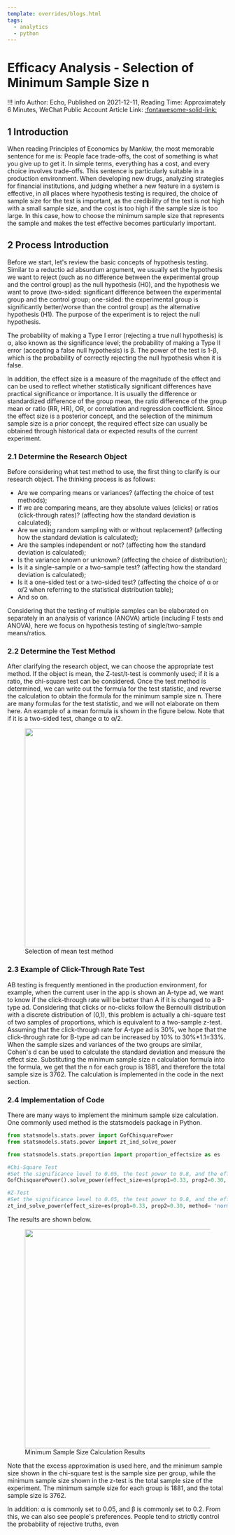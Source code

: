 ```yaml
---
template: overrides/blogs.html
tags:
  - analytics
  - python
---
```


# Efficacy Analysis - Selection of Minimum Sample Size n

!!! info
    Author: Echo, Published on 2021-12-11, Reading Time: Approximately 6 Minutes, WeChat Public Account Article Link: [:fontawesome-solid-link:]()

## 1 Introduction

When reading Principles of Economics by Mankiw, the most memorable sentence for me is: People face trade-offs, the cost of something is what you give up to get it. In simple terms, everything has a cost, and every choice involves trade-offs. This sentence is particularly suitable in a production environment. When developing new drugs, analyzing strategies for financial institutions, and judging whether a new feature in a system is effective, in all places where hypothesis testing is required, the choice of sample size for the test is important, as the credibility of the test is not high with a small sample size, and the cost is too high if the sample size is too large. In this case, how to choose the minimum sample size that represents the sample and makes the test effective becomes particularly important.

## 2 Process Introduction

Before we start, let's review the basic concepts of hypothesis testing. Similar to a reductio ad absurdum argument, we usually set the hypothesis we want to reject (such as no difference between the experimental group and the control group) as the null hypothesis (H0), and the hypothesis we want to prove (two-sided: significant difference between the experimental group and the control group; one-sided: the experimental group is significantly better/worse than the control group) as the alternative hypothesis (H1). The purpose of the experiment is to reject the null hypothesis.

The probability of making a Type I error (rejecting a true null hypothesis) is α, also known as the significance level; the probability of making a Type II error (accepting a false null hypothesis) is β. The power of the test is 1-β, which is the probability of correctly rejecting the null hypothesis when it is false.

In addition, the effect size is a measure of the magnitude of the effect and can be used to reflect whether statistically significant differences have practical significance or importance. It is usually the difference or standardized difference of the group mean, the ratio difference of the group mean or ratio (RR, HR), OR, or correlation and regression coefficient. Since the effect size is a posterior concept, and the selection of the minimum sample size is a prior concept, the required effect size can usually be obtained through historical data or expected results of the current experiment.

### 2.1 Determine the Research Object

Before considering what test method to use, the first thing to clarify is our research object. The thinking process is as follows:

- Are we comparing means or variances? (affecting the choice of test methods);
- If we are comparing means, are they absolute values (clicks) or ratios (click-through rates)? (affecting how the standard deviation is calculated);
- Are we using random sampling with or without replacement? (affecting how the standard deviation is calculated);
- Are the samples independent or not? (affecting how the standard deviation is calculated);
- Is the variance known or unknown? (affecting the choice of distribution);
- Is it a single-sample or a two-sample test? (affecting how the standard deviation is calculated);
- Is it a one-sided test or a two-sided test? (affecting the choice of α or α/2 when referring to the statistical distribution table);
- And so on.

Considering that the testing of multiple samples can be elaborated on separately in an analysis of variance (ANOVA) article (including F tests and ANOVA), here we focus on hypothesis testing of single/two-sample means/ratios.

### 2.2 Determine the Test Method

After clarifying the research object, we can choose the appropriate test method. If the object is mean, the Z-test/t-test is commonly used; if it is a ratio, the chi-square test can be considered. Once the test method is determined, we can write out the formula for the test statistic, and reverse the calculation to obtain the formula for the minimum sample size n. There are many formulas for the test statistic, and we will not elaborate on them here. An example of a mean formula is shown in the figure below. Note that if it is a two-sided test, change α to α/2.

<figure>
  <img src="https://cdn.jsdelivr.net/gh/BulletTech2021/Pics/img/test_flow.png" width="500"/>
  <figcaption>Selection of mean test method</figcaption>
</figure>


### 2.3 Example of Click-Through Rate Test

AB testing is frequently mentioned in the production environment, for example, when the current user in the app is shown an A-type ad, we want to know if the click-through rate will be better than A if it is changed to a B-type ad. Considering that clicks or no-clicks follow the Bernoulli distribution with a discrete distribution of (0,1), this problem is actually a chi-square test of two samples of proportions, which is equivalent to a two-sample z-test. Assuming that the click-through rate for A-type ad is 30%, we hope that the click-through rate for B-type ad can be increased by 10% to 30%*1.1=33%. When the sample sizes and variances of the two groups are similar, Cohen's d can be used to calculate the standard deviation and measure the effect size. Substituting the minimum sample size n calculation formula into the formula, we get that the n for each group is 1881, and therefore the total sample size is 3762. The calculation is implemented in the code in the next section.


### 2.4 Implementation of Code

There are many ways to implement the minimum sample size calculation. One commonly used method is the statsmodels package in Python.

```python
from statsmodels.stats.power import GofChisquarePower
from statsmodels.stats.power import zt_ind_solve_power

from statsmodels.stats.proportion import proportion_effectsize as es

#Chi-Square Test
#Set the significance level to 0.05, the test power to 0.8, and the effect size to the standard deviation calculation method. The (expected) rates of the control group and experimental group are 30% and 33% respectively. The number of samples in the experimental group is equal to that in the control group. The test is a two-sided one.
GofChisquarePower().solve_power(effect_size=es(prop1=0.33, prop2=0.30, method= 'normal'), alpha=0.05, power=0.8,n_bins=2)

#Z-Test
#Set the significance level to 0.05, the test power to 0.8, and the effect size to the standard deviation calculation method. The (expected) rates of the control group and experimental group are 30% and 33% respectively. The number of samples in the experimental group is equal to that in the control group. The test is a two-sided one.
zt_ind_solve_power(effect_size=es(prop1=0.33, prop2=0.30, method= 'normal'), alpha=0.05, power=0.8, ratio=1.0, alternative="two-sided")
```

The results are shown below.


<figure>
  <img src="https://cdn.jsdelivr.net/gh/BulletTech2021/Pics/img/t_test.png" width="500"/>
  <figcaption>Minimum Sample Size Calculation Results</figcaption>
</figure>

Note that the excess approximation is used here, and the minimum sample size shown in the chi-square test is the sample size per group, while the minimum sample size shown in the z-test is the total sample size of the experiment. The minimum sample size for each group is 1881, and the total sample size is 3762.

In addition: α is commonly set to 0.05, and β is commonly set to 0.2. From this, we can also see people's preferences. People tend to strictly control the probability of rejective truths, even